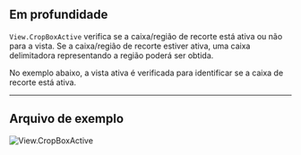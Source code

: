 ## Em profundidade
`View.CropBoxActive` verifica se a caixa/região de recorte está ativa ou não para a vista. Se a caixa/região de recorte estiver ativa, uma caixa delimitadora representando a região poderá ser obtida.

No exemplo abaixo, a vista ativa é verificada para identificar se a caixa de recorte está ativa.
___
## Arquivo de exemplo

![View.CropBoxActive](./Revit.Elements.Views.View.CropBoxActive_img.jpg)
